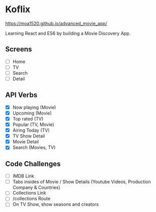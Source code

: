 # Koflix

https://moa1520.github.io/advanced_movie_app/

Learning React and ES6 by building a Movie Discovery App.

## Screens

- [ ] Home
- [ ] TV
- [ ] Search
- [ ] Detail

## API Verbs

- [x] Now playing (Movie)
- [x] Upcoming (Movie)
- [x] Top rated (TV)
- [x] Popular (TV, Movie)
- [x] Airing Today (TV)
- [x] TV Show Detail
- [x] Movie Detail
- [x] Search (Movies, TV)

## Code Challenges

- [ ] IMDB Link
- [ ] Tabs insides of Movie / Show Details (Youtube Videos, Production Company & Countries)
- [ ] Collections Link
- [ ] /collections Route
- [ ] On TV Show, show seasons and creators
